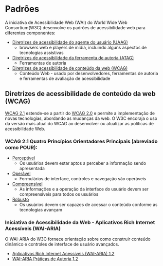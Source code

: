# Padrões

A iniciativa de Acessibilidade Web (WAI) do World Wide Web Consortium(W3C) desenvolve os padrões de acessibilidade web para diferentes componentes: 


- [Diretrizes de acessibilidade do agente do usuário (UAAG)](https://www.w3.org/WAI/standards-guidelines/uaag/)
  - browsers web e players de mídia, incluindo alguns aspectos de tecnologias assistivas
- [Diretrizes de acessibilidade da ferramenta de autoria (ATAG)](https://www.w3.org/WAI/standards-guidelines/atag/)
  - Ferramentas de autoria
- [Diretrizes de acessibilidade de conteúdo da web (WCAG)](https://www.w3.org/WAI/standards-guidelines/wcag/)
  - Conteúdo Web - usado por desenvolvedores, ferramentas de autoria e ferramentas de avaliação de acessibilidade


## Diretrizes de acessibilidade de conteúdo da web (WCAG)

[WCAG 2.1](https://www.w3.org/TR/WCAG21/) estende-se a partir do [WCAG 2.0](https://www.w3.org/TR/WCAG20/) e permite a implementação de novas tecnologias, abordando as mudanças da web. O W3C encoraja o uso da versão mais atual do WCAG ao desenvolver ou atualizar as políticas de acessibilidade Web. 


### WCAG 2.1 Quatro Princípios Orientadores Principais (abreviado como POUR):

- [Perceptível](https://www.w3.org/TR/WCAG21/#perceivable)
  - Os usuários devem estar aptos a perceber a informação sendo apresentada
- [Operável](https://www.w3.org/TR/WCAG21/#operable)
  - Formulários de interface, controles e navegação são operáveis
- [Compreensível](https://www.w3.org/TR/WCAG21/#understandable)
  - As informações e a operação da interface do usuário devem ser compreensíveis para todos os usuários
- [Robusto](https://www.w3.org/TR/WCAG21/#robust)
  - Os usuários devem ser capazes de acessar o conteúdo conforme as tecnologias avançam

### Iniciativa de Acessibilidade da Web - Aplicativos Rich Internet Acessíveis (WAI-ARIA)

O WAI-ARIA do W3C fornece orientação sobre como construir conteúdo dinâmico e controles de interface de usuário avançados.

- [Aplicativos Rich Internet Acessíveis (WAI-ARIA) 1.2](https://www.w3.org/TR/wai-aria-1.2/)
- [WAI-ARIA Práticas de Autoria 1.2](https://www.w3.org/TR/wai-aria-practices-1.2/)
